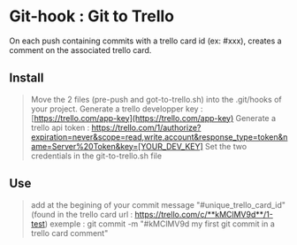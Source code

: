 # Git-hook : Git to Trello

On each push containing commits with a trello card id (ex: #xxx), creates a comment on the associated trello card.

## Install

> Move the 2 files (pre-push and got-to-trello.sh) into the .git/hooks of your project.
> Generate a trello developper key : [https://trello.com/app-key](https://trello.com/app-key)
> Generate a trello api token : https://trello.com/1/authorize?expiration=never&scope=read,write,account&response_type=token&name=Server%20Token&key=[YOUR_DEV_KEY]
> Set the two credentials in the git-to-trello.sh file

## Use

> add at the begining of your commit message "#unique_trello_card_id" (found in the trello card url : https://trello.com/c/**kMClMV9d**/1-test)
> exemple : git commit -m "#kMClMV9d my first git commit in a trello card comment"